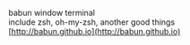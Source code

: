 babun window terminal  
include zsh, oh-my-zsh, another good things  
[http://babun.github.io](http://babun.github.io)

